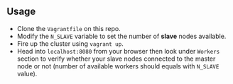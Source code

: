 ## Usage

- Clone the `Vagrantfile` on this repo.
- Modify the `N_SLAVE` variable to set the number of **slave** nodes available.
- Fire up the cluster using `vagrant up`.
- Head into `localhost:8080` from your browser then look under `Workers` section to verify whether your slave nodes connected to the master node or not (number of available workers should equals with `N_SLAVE` value).

